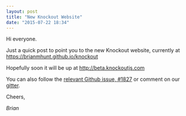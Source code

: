 ```yaml
---
layout: post
title: "New Knockout Website"
date: "2015-07-22 18:34"
---
```


Hi everyone.

Just a quick post to point you to the new Knockout website, currently at https://brianmhunt.github.io/knockout

Hopefully soon it will be up at http://beta.knockoutjs.com

You can also follow the [relevant Github issue, #1827](https://github.com/knockout/knockout/issues/1827) or comment on our [gitter](https://gitter.im/knockout/knockout).

Cheers,

*Brian*
